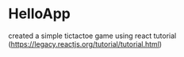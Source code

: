 # HelloApp
created a simple tictactoe game using react tutorial (https://legacy.reactjs.org/tutorial/tutorial.html)
